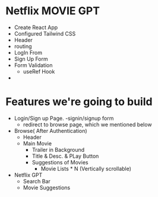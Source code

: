 # Netflix MOVIE GPT

- Create React App
- Configured Tailwind CSS
- Header
- routing
- LogIn From
- Sign Up Form
- Form Validation
  - useRef Hook
-

# Features we're going to build

- Login/Sign up Page.
  -signin/signup form
  - redirect to browse page, which we mentioned below
- Browse( After Authentication)
  - Header
  - Main Movie
    - Trailer in Background
    - Title & Desc. & PLay Button
    - Suggestions of Movies
      - Movie Lists \* N (Vertically scrollable)
- Netflix GPT
  - Search Bar
  - Movie Suggestions
